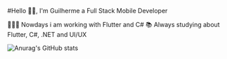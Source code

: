#Hello 👋🏻, I'm Guilherme a Full Stack Mobile Developer

👨🏻‍💻 Nowdays i am working with Flutter and C#
📚 Always studying about Flutter, C#, .NET and UI/UX

![Anurag's GitHub stats](https://github-readme-stats.vercel.app/api?username=guilhermebernava&show_icons=true&theme=radical)
